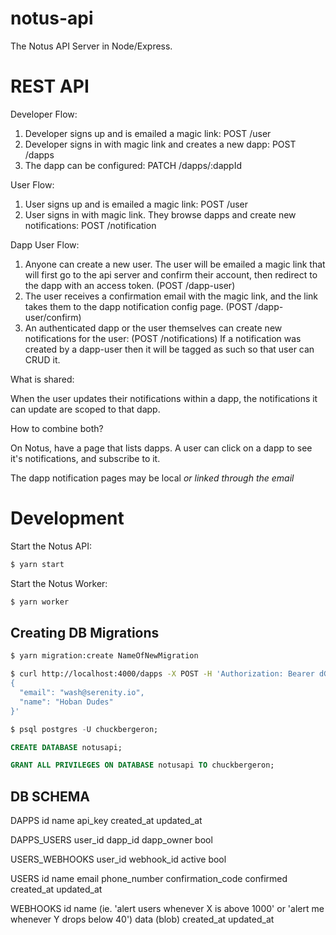 # notus-api
The Notus API Server in Node/Express.

# REST API

Developer Flow:

1. Developer signs up and is emailed a magic link:
POST /user
2. Developer signs in with magic link and creates a new dapp:
POST /dapps
2. The dapp can be configured:
PATCH /dapps/:dappId

User Flow:

1. User signs up and is emailed a magic link:
POST /user
2. User signs in with magic link.  They browse dapps and create new notifications:
POST /notification

Dapp User Flow:

1. Anyone can create a new user.  The user will be emailed a magic link that will first go to the api server and confirm their account, then redirect to the dapp with an access token.
(POST /dapp-user)
2. The user receives a confirmation email with the magic link, and the link takes them to the dapp notification config page.
(POST /dapp-user/confirm)
3. An authenticated dapp or the user themselves can create new notifications for the user:
(POST /notifications)
If a notification was created by a dapp-user then it will be tagged as such so that user can CRUD it.

What is shared:

When the user updates their notifications within a dapp, the notifications it can update are scoped to that dapp.

How to combine both?

On Notus, have a page that lists dapps.  A user can click on a dapp to see it's notifications, and subscribe to it.

The dapp notification pages may be local *or linked through the email*

# Development

Start the Notus API:

```sh
$ yarn start
```

Start the Notus Worker:

```sh
$ yarn worker
```

## Creating DB Migrations

```sh
$ yarn migration:create NameOfNewMigration
```

```sh
$ curl http://localhost:4000/dapps -X POST -H 'Authorization: Bearer dG9rOjIwMDU4MmRkXzMzZDFfNDkyZl85NDViX2Q0ZjZhNDc2OWM0ZDoxOjA=' -H 'Accept: application/json' -H 'Content-Type: application/json' -d '
{
  "email": "wash@serenity.io",
  "name": "Hoban Dudes"
}'
```

```sql
$ psql postgres -U chuckbergeron;

CREATE DATABASE notusapi;

GRANT ALL PRIVILEGES ON DATABASE notusapi TO chuckbergeron;
```

## DB SCHEMA

DAPPS
id
name
api_key
created_at
updated_at

DAPPS_USERS
user_id
dapp_id
dapp_owner bool

USERS_WEBHOOKS
user_id
webhook_id
active bool

USERS
id
name
email
phone_number
confirmation_code
confirmed
created_at
updated_at

WEBHOOKS
id
name (ie. 'alert users whenever X is above 1000' or 'alert me whenever Y drops below 40')
data (blob)
created_at
updated_at
